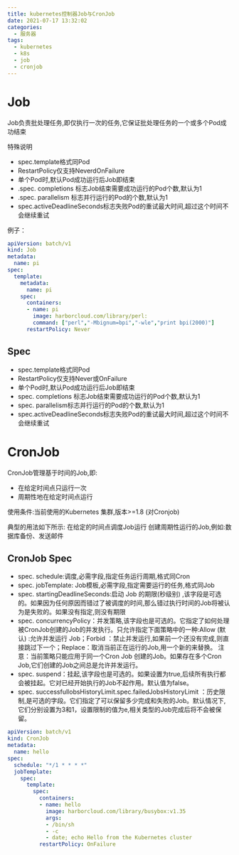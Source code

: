 ```yaml
---
title: kubernetes控制器Job与CronJob
date: 2021-07-17 13:32:02
categories:
  - 服务器
tags:
  - kubernetes 
  - k8s
  - job
  - cronjob
---
```


# Job

Job负责批处理任务,即仅执行一次的任务,它保证批处理任务的一个或多个Pod成功结束

特殊说明

- spec.template格式同Pod
- RestartPolicy仅支持NeverdOnFailure
- 单个Pod时,默认Pod成功运行后Job即结束
- .spec. completions 标志Job结束需要成功运行的Pod个数,默认为1
- .spec. parallelism 标志并行运行的Pod的个数,默认为1
- spec.activeDeadlineSeconds标志失败Pod的重试最大时间,超过这个时间不会继续重试

例子：

```yaml
apiVersion: batch/v1
kind: Job
metadata:
  name: pi
spec:
  template:
    metadata:
      name: pi
    spec:
      containers:
      - name: pi
        image: harborcloud.com/library/perl:
        command: ["perl","-Mbignum=bpi","-wle","print bpi(2000)"]
      restartPolicy: Never
```

## Spec

- spec.template格式同Pod
- RestartPolicy仅支持Never或OnFailure
- 单个Pod时,默认Pod成功运行后Job即结束
- spec. completions 标志Job结束需要成功运行的Pod个数,默认为1
- spec. parallelism标志并行运行的Pod的个数,默认为1
- spec.activeDeadlineSeconds标志失败Pod的重试最大时间,超过这个时间不会继续重试

# CronJob

CronJob管理基于时间的Job,即:

- 在给定时间点只运行一次
- 周期性地在给定时间点运行

使用条件:当前使用的Kubernetes 集群,版本>=1.8 (对Cronjob)

典型的用法如下所示:
在给定的时间点调度Job运行
创建周期性运行的Job,例如:数据库备份、发送邮件

## CronJob Spec

- spec. schedule:调度,必需字段,指定任务运行周期,格式同Cron
- spec. jobTemplate: Job模板,必需字段,指定需要运行的任务,格式同Job
- spec. startingDeadlineSeconds:启动 Job 的期限(秒级别) ,该字段是可选的。如果因为任何原因而错过了被调度的时间,那么错过执行时间的Job将被认为是失败的。如果没有指定,则没有期限
- spec. concurrencyPolicy：并发策略,该字段也是可选的。它指定了如何处理被CronJob创建的Job的并发执行。只允许指定下面策略中的一种:Allow (默认) :允许并发运行 Job；Forbid ：禁止并发运行,如果前一个还没有完成,则直接跳过下一个；Replace：取消当前正在运行的Job,用一个新的来替换。
  注意：当前策略只能应用于同一个Cron Job 创建的Job。如果存在多个Cron Job,它们创建的Job之间总是允许并发运行。
- spec. suspend：挂起,该字段也是可选的。如果设置为true,后续所有执行都会被挂起。它对已经开始执行的Job不起作用。默认值为false。
- spec. successfullobsHistoryLimit.spec.failedJobsHistoryLimit ：历史限制,是可选的字段。它们指定了可以保留多少完成和失败的Job。默认情况下,它们分别设置为3和1，设置限制的值为e,相关类型的Job完成后将不会被保留。

```yaml
apiVersion: batch/v1
kind: CronJob
metadata:
  name: hello
spec:
  schedule: "*/1 * * * *"
  jobTemplate:
    spec:
      template:
        spec:
          containers:
          - name: hello
            image: harborcloud.com/library/busybox:v1.35
            args:
            - /bin/sh
            - -c
            - date; echo Hello from the Kubernetes cluster
          restartPolicy: OnFailure
```



